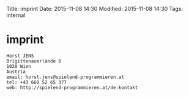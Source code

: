 Title: imprint
Date: 2015-11-08 14:30
Modified: 2015-11-08 14:30
Tags: internal


# imprint

    Horst JENS
    Brigittenauerlände 6
    1020 Wien
    Austria
    email: horst.jens@spielend-programmieren.at
    tel: +43 660 52 65 377
    web: http://spielend-programmieren.at/de:kontakt

